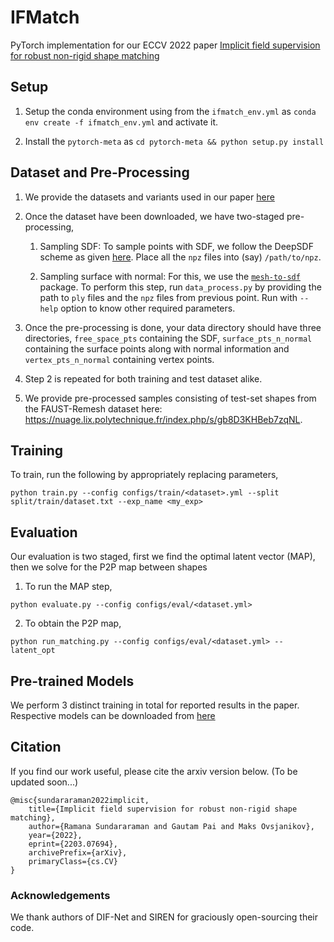 # IFMatch

PyTorch implementation for our ECCV 2022 paper [Implicit field supervision for robust non-rigid shape matching](https://arxiv.org/abs/2203.07694)

## Setup

1. Setup the conda environment using from the `ifmatch_env.yml` as `conda env create -f ifmatch_env.yml` and activate it.

2. Install the `pytorch-meta` as `cd pytorch-meta && python setup.py install`

## Dataset and Pre-Processing

1. We provide the datasets and variants used in our paper [here](https://nuage.lix.polytechnique.fr/index.php/s/RjtprA8gSjgnEkt) 

2. Once the dataset have been downloaded, we have two-staged pre-processing,

    1. Sampling SDF: To sample points with SDF, we follow the DeepSDF scheme as given [here](https://github.com/facebookresearch/DeepSDF#pre-processing-the-data). Place all the `npz` files into (say) `/path/to/npz`.

    2. Sampling surface with normal: For this, we use the [`mesh-to-sdf`](https://pypi.org/project/mesh-to-sdf/) package. To perform this step, run `data_process.py` by providing the path to `ply` files and the `npz` files from previous point. Run with `--help` option to know other required parameters.

3. Once the pre-processing is done, your data directory should have three directories, `free_space_pts` containing the SDF, `surface_pts_n_normal` containing the surface points along with normal information and `vertex_pts_n_normal` containing vertex points.

4. Step 2 is repeated for both training and test dataset alike. 

5. We provide pre-processed samples consisting of test-set shapes from the FAUST-Remesh dataset here: https://nuage.lix.polytechnique.fr/index.php/s/gb8D3KHBeb7zqNL. 

## Training

To train, run the following by appropriately replacing parameters,

```
python train.py --config configs/train/<dataset>.yml --split split/train/dataset.txt --exp_name <my_exp>
```

## Evaluation

Our evaluation is two staged, first we find the optimal latent vector (MAP), then we solve for the P2P map between shapes

1. To run the MAP step,

```
python evaluate.py --config configs/eval/<dataset.yml>
```

2. To obtain the P2P map,

```
python run_matching.py --config configs/eval/<dataset.yml> --latent_opt
```

## Pre-trained Models

We perform 3 distinct training in total for reported results in the paper. Respective models can be downloaded from [here](https://nuage.lix.polytechnique.fr/index.php/s/PaLnSjAk9cjZtS4)

## Citation

If you find our work useful, please cite the arxiv version below. (To be updated soon...)

```
@misc{sundararaman2022implicit,
    title={Implicit field supervision for robust non-rigid shape matching},
    author={Ramana Sundararaman and Gautam Pai and Maks Ovsjanikov},
    year={2022},
    eprint={2203.07694},
    archivePrefix={arXiv},
    primaryClass={cs.CV}
}
```

### Acknowledgements
We thank authors of DIF-Net and SIREN for graciously open-sourcing their code.

